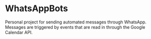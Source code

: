 # WhatsAppBots
Personal project for sending automated messages through WhatsApp. Messages are triggered by events that are read in through the Google Calendar API.
